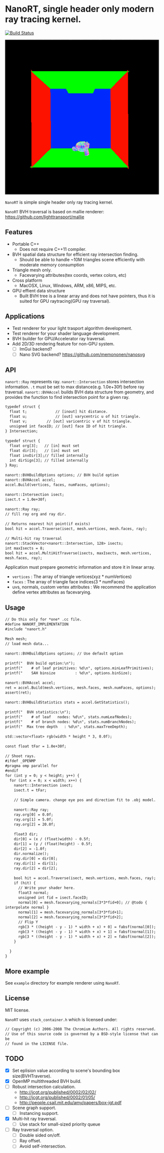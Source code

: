 # NanoRT, single header only modern ray tracing kernel.

[![Build Status](https://travis-ci.org/lighttransport/nanort.svg)](https://travis-ci.org/lighttransport/nanort)

![](images/render.png)

`NanoRT` is simple single header only ray tracing kernel.

`NanoRT` BVH traversal is based on mallie renderer: https://github.com/lighttransport/mallie

## Features

* Portable C++
  * Does not require C++11 compiler.
* BVH spatial data structure for efficient ray intersection finding.
  * Should be able to handle ~10M triangles scene efficiently with moderate memory consumption
* Triangle mesh only.
  * Facevarying attributes(tex coords, vertex colors, etc)
* Cross platform
  * MacOSX, Linux, Windows, ARM, x86, MIPS, etc.
* GPU effient data structure
  * Built BVH tree is a linear array and does not have pointers, thus it is suited for GPU raytracing(GPU ray traversal).

## Applications

* Test renderer for your light trasport algorithm development.
* Test renderer for your shader language development.
* BVH builder for GPU/Accelerator ray traversal.
* Add 2D/3D rendering feature for non-GPU system.
  * [ ] ImGui backend?
  * [ ] Nano SVG backend? https://github.com/memononen/nanosvg

## API

`nanort::Ray` represents ray.
`nanort::Intersection` stores intersection information. `.t` must be set to max distance(e.g. 1.0e+30f) before ray traversal.
`nanort::BVHAccel` builds BVH data structure from geometry, and provides the function to find intersection point for a given ray.

```
typedef struct {
  float t;             // [inout] hit distance.
  float u;             // [out] varycentric u of hit triangle.
  float v;	       // [out] varicentric v of hit triangle.
  unsigned int faceID; // [out] face ID of hit triangle.
} Intersection;

typedef struct {
  float org[3];   // [in] must set
  float dir[3];   // [in] must set
  float invDir[3];// filled internally
  int dirSign[3]; // filled internally
} Ray;

nanort::BVHBuildOptions options; // BVH build option
nanort::BVHAccel accel;
accel.Build(vertices, faces, numFaces, options);

nanort::Intersection isect;
isect.t = 1.0e+30f;

nanort::Ray ray;
// fill ray org and ray dir.

// Returns nearest hit point(if exists)
bool hit = accel.Traverse(isect, mesh.vertices, mesh.faces, ray);

// Multi-hit ray traversal
nanort::StackVector<nanort::Intersection, 128> isects;
int maxIsects = 8;
bool hit = accel.MultiHitTraverse(isects, maxIsects, mesh.vertices, mesh.faces, ray);
```

Application must prepare geometric information and store it in linear array.

* `vertices` : The array of triangle vertices(xyz * numVertices)
* `faces` : The array of triangle face indices(3 * numFaces)
* uvs, normals, custom vertex attributes : We recommend the application define vertex attributes as facevarying.


## Usage

    // Do this only for *one* .cc file.
    #define NANORT_IMPLEMENTATION
    #include "nanort.h"

    Mesh mesh;
    // load mesh data...

    nanort::BVHBuildOptions options; // Use default option

    printf("  BVH build option:\n");
    printf("    # of leaf primitives: %d\n", options.minLeafPrimitives);
    printf("    SAH binsize         : %d\n", options.binSize);

    nanort::BVHAccel accel;
    ret = accel.Build(mesh.vertices, mesh.faces, mesh.numFaces, options);
    assert(ret);

    nanort::BVHBuildStatistics stats = accel.GetStatistics();

    printf("  BVH statistics:\n");
    printf("    # of leaf   nodes: %d\n", stats.numLeafNodes);
    printf("    # of branch nodes: %d\n", stats.numBranchNodes);
    printf("  Max tree depth   : %d\n", stats.maxTreeDepth);
 
    std::vector<float> rgb(width * height * 3, 0.0f);

    const float tFar = 1.0e+30f;

    // Shoot rays.
    #ifdef _OPENMP
    #pragma omp parallel for
    #endif
    for (int y = 0; y < height; y++) {
      for (int x = 0; x < width; x++) {
        nanort::Intersection isect;
        isect.t = tFar;

        // Simple camera. change eye pos and direction fit to .obj model. 

        nanort::Ray ray;
        ray.org[0] = 0.0f;
        ray.org[1] = 5.0f;
        ray.org[2] = 20.0f;

        float3 dir;
        dir[0] = (x / (float)width) - 0.5f;
        dir[1] = (y / (float)height) - 0.5f;
        dir[2] = -1.0f;
        dir.normalize();
        ray.dir[0] = dir[0];
        ray.dir[1] = dir[1];
        ray.dir[2] = dir[2];

        bool hit = accel.Traverse(isect, mesh.vertices, mesh.faces, ray);
        if (hit) {
          // Write your shader here.
          float3 normal;
          unsigned int fid = isect.faceID;
          normal[0] = mesh.facevarying_normals[3*3*fid+0]; // @todo { interpolate normal }
          normal[1] = mesh.facevarying_normals[3*3*fid+1];
          normal[2] = mesh.facevarying_normals[3*3*fid+2];
          // Flip Y
          rgb[3 * ((height - y - 1) * width + x) + 0] = fabsf(normal[0]);
          rgb[3 * ((height - y - 1) * width + x) + 1] = fabsf(normal[1]);
          rgb[3 * ((height - y - 1) * width + x) + 2] = fabsf(normal[2]);
        }

      }
    }

## More example

See `example` directory for example renderer using `NanoRT`.

## License

MIT license.

`NanoRT` uses `stack_container.h` which is licensed under:

    // Copyright (c) 2006-2008 The Chromium Authors. All rights reserved.
    // Use of this source code is governed by a BSD-style license that can be
    // found in the LICENSE file.

## TODO

* [x] Set eplision value according to scene's bounding box size(BVHTraverse).
* [x] OpenMP multithreaded BVH build.
* [ ] Robust intersection calculation.
  * http://jcgt.org/published/0002/02/02/
  * http://jcgt.org/published/0002/01/05/
  * http://people.csail.mit.edu/amy/papers/box-jgt.pdf
* [ ] Scene graph support.
  * [ ] Instancing support.
* [x] Multi-hit ray traversal.
  * [ ] Use stack for small-sized priority queue
* [ ] Ray traversal option.
  * [ ] Double sided on/off.
  * [ ] Ray offset.
  * [ ] Avoid self-intersection.
